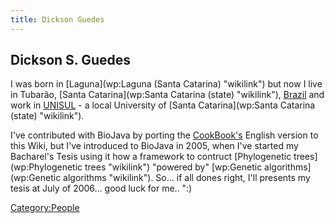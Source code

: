 ```yaml
---
title: Dickson Guedes
---
```


Dickson S. Guedes
-----------------

I was born in [Laguna](wp:Laguna (Santa Catarina) "wikilink") but now I
live in Tubarão, [Santa Catarina](wp:Santa Catarina (state) "wikilink"),
[Brazil](wp:Brazil "wikilink") and work in
[UNISUL](http://www.unisul.br) - a local University of [Santa
Catarina](wp:Santa Catarina (state) "wikilink").

I've contributed with BioJava by porting the
[CookBook's](Biojava:Cookbook "wikilink") English version to this Wiki,
but I've introduced to BioJava in 2005, when I've started my Bacharel's
Tesis using it how a framework to contruct [Phylogenetic
trees](wp:Phylogenetic trees "wikilink") "powered by" [wp:Genetic
algorithms](wp:Genetic algorithms "wikilink"). So... if all dones right,
I'll presents my tesis at July of 2006... good luck for me.. ":)

<Category:People>
